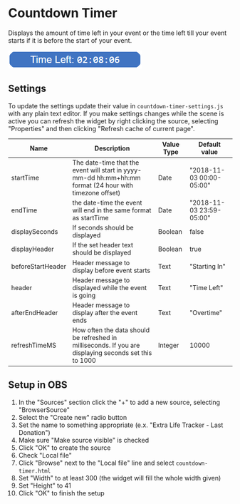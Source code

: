 # Countdown Timer

Displays the amount of time left in your event or the time left till your event starts if it is before the start of your event.

![Countdown-Timer-Preview](../images/Countdown-Timer-Preview.png)

## Settings
To update the settings update their value in `countdown-timer-settings.js` with any plain text editor. If you make settings changes while the scene is active you can refresh the widget by right clicking the source, selecting "Properties" and then clicking "Refresh cache of current page".

| Name | Description | Value Type | Default value |
|---|---|---|---|
| startTime | The date-time that the event will start in yyyy-mm-dd hh:mm+hh:mm format (24 hour with timezone offset) | Date | "2018-11-03 00:00-05:00" |
| endTime | the date-time the event will end in the same format as startTime | Date | "2018-11-03 23:59-05:00" |
| displaySeconds | If seconds should be displayed | Boolean | false |
| displayHeader | If the set header text should be displayed | Boolean | true |
| beforeStartHeader | Header message to display before event starts | Text | "Starting In" |
| header | Header message to displayed while the event is going | Text | "Time Left" |
| afterEndHeader | Header message to display after the event ends | Text | "Overtime" |
| refreshTimeMS | How often the data should be refreshed in milliseconds. If you are displaying seconds set this to 1000 | Integer | 10000 |

## Setup in OBS
1. In the "Sources" section click the "+" to add a new source, selecting "BrowserSource"
2. Select the "Create new" radio button
3. Set the name to something appropriate (e.x. "Extra Life Tracker - Last Donation")
4. Make sure "Make source visible" is checked
5. Click "OK" to create the source
6. Check "Local file"
7. Click "Browse" next to the "Local file" line and select `countdown-timer.html`
8. Set "Width" to at least 300 (the widget will fill the whole width given)
9. Set "Height" to 41
10. Click "OK" to finish the setup
